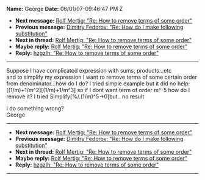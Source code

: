 **Name:** George
**Date:** 06/01/07-09:46:47 PM Z

  - **Next message:** [Rolf Mertig: "Re: How to remove terms of some
    order"](0436.html)
  - **Previous message:** [Dimitry Fedorov: "Re: How do I make following
    substitution"](0434.html)
  - **Next in thread:** [Rolf Mertig: "Re: How to remove terms of some
    order"](0436.html)
  - **Maybe reply:** [Rolf Mertig: "Re: How to remove terms of some
    order"](0436.html)
  - **Reply:** [hzgzlh: "Re: How to remove terms of some
    order"](0438.html)

-----

Suppose I have complicated expression with sums, products...etc  
and to simplify my expression I want ro remove terms of some certain
order from denominator...how do I do? I tried simple example but it did
no help:  
[(1/m)+1/m^2][(1/m)+1/m^3] so if I dont want term of
order m^-5 how do I remove it? I tried
Simplify[%/.(1/m)^5-\>0]but.. no result  

I do something wrong?  
George  

-----

  - **Next message:** [Rolf Mertig: "Re: How to remove terms of some
    order"](0436.html)
  - **Previous message:** [Dimitry Fedorov: "Re: How do I make following
    substitution"](0434.html)
  - **Next in thread:** [Rolf Mertig: "Re: How to remove terms of some
    order"](0436.html)
  - **Maybe reply:** [Rolf Mertig: "Re: How to remove terms of some
    order"](0436.html)
  - **Reply:** [hzgzlh: "Re: How to remove terms of some
    order"](0438.html)

-----


